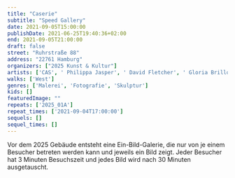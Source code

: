 ```yaml
---
title: "Caserie"
subtitle: "Speed Gallery"
date: 2021-09-05T15:00:00
publishDate: 2021-06-25T19:40:36+02:00
end: 2021-09-05T21:00:00
draft: false
street: "Ruhrstraße 88"
address: "22761 Hamburg"
organizers: ["2025 Kunst & Kultur"]
artists: ['CAS', ' Philippa Jasper', ' David Fletcher', ' Gloria Brillowska', ' Roland Doil']
walks: ['West']
genres: ['Malerei', 'Fotografie', 'Skulptur']
kids: []
featuredImage: ""
repeats: ['2025_01A']
repeat_times: ['2021-09-04T17:00:00']
sequels: []
sequel_times: []
---
```


Vor dem 2025 Gebäude entsteht eine Ein-Bild-Galerie, die nur von je einem Besucher betreten werden kann und jeweils ein Bild zeigt. Jeder Besucher hat 3 Minuten Besuchszeit und jedes Bild wird nach 30 Minuten ausgetauscht.